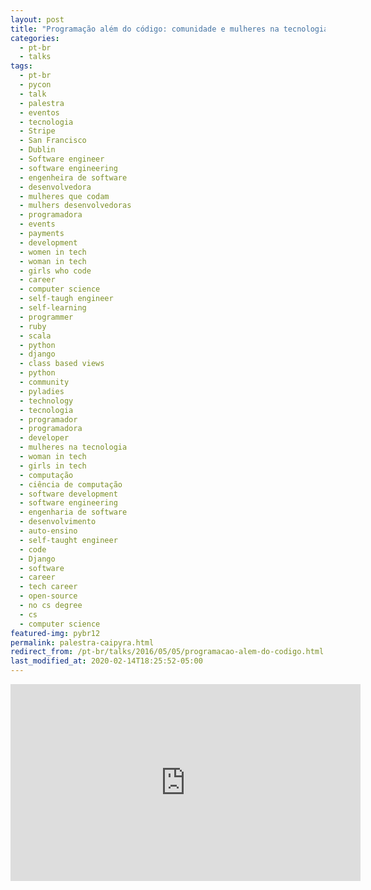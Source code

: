 ```yaml
---
layout: post
title: "Programação além do código: comunidade e mulheres na tecnologia [Caipyra]"
categories:
  - pt-br
  - talks
tags:
  - pt-br
  - pycon
  - talk
  - palestra
  - eventos
  - tecnologia
  - Stripe
  - San Francisco
  - Dublin
  - Software engineer
  - software engineering
  - engenheira de software
  - desenvolvedora
  - mulheres que codam
  - mulhers desenvolvedoras
  - programadora
  - events
  - payments
  - development
  - women in tech
  - woman in tech
  - girls who code
  - career
  - computer science
  - self-taugh engineer
  - self-learning
  - programmer
  - ruby
  - scala
  - python
  - django
  - class based views
  - python
  - community 
  - pyladies
  - technology
  - tecnologia
  - programador
  - programadora
  - developer
  - mulheres na tecnologia
  - woman in tech
  - girls in tech
  - computação
  - ciência de computação
  - software development
  - software engineering
  - engenharia de software
  - desenvolvimento
  - auto-ensino
  - self-taught engineer
  - code
  - Django
  - software
  - career
  - tech career
  - open-source
  - no cs degree
  - cs
  - computer science
featured-img: pybr12
permalink: palestra-caipyra.html
redirect_from: /pt-br/talks/2016/05/05/programacao-alem-do-codigo.html
last_modified_at: 2020-02-14T18:25:52-05:00
---
```


<iframe width="560" height="315" src="https://www.youtube.com/embed/yV3XFWfJ0TE" frameborder="0" allow="accelerometer; autoplay; encrypted-media; gyroscope; picture-in-picture" allowfullscreen></iframe>
